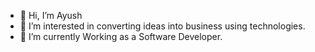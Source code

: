 - 👋 Hi, I’m Ayush
- 👀 I’m interested in converting ideas into business using technologies.
- 🌱 I’m currently Working as a Software Developer.

<!---
Ayushr01/Ayushr01 is a ✨ special ✨ repository because its `README.md` (this file) appears on your GitHub profile.
You can click the Preview link to take a look at your changes.
--->
